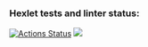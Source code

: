 ### Hexlet tests and linter status:
[![Actions Status](https://github.com/Janketop/python-project-lvl1/workflows/hexlet-check/badge.svg)](https://github.com/Janketop/python-project-lvl1/actions)
<a href="https://codeclimate.com/github/codeclimate/codeclimate/maintainability"><img src="https://api.codeclimate.com/v1/badges/a99a88d28ad37a79dbf6/maintainability" /></a>
